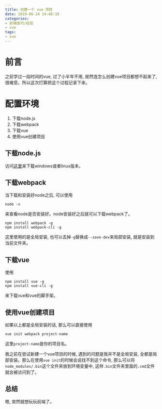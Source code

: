 ```yaml
---
title: 创建一个 vue 项目
date: 2019-06-24 14:48:19
categories:
- 前端技巧/经验
- vue
tags:
- vue
---
```


# 前言

之前学过一段时间的vue, 过了小半年不用, 居然连怎么创建vue项目都想不起来了, 很难受。所以这次打算把这个过程记录下来。
<!--more-->

# 配置环境

1. 下载node.js
2. 下载webpack
3. 下载vue
4. 使用vue创建项目

## 下载node.js

访问[这里](http://nodejs.cn/download/)来下载windows或者linux版本。

## 下载webpack

当下载和安装好node之后, 可以使用

```
node -v
```

来查看node是否安装好。node安装好之后就可以下载webpack了。

```
npm install webpack -g
npm install webpack-cli -g
```

这里使用的是全局安装, 也可以去掉`-g`替换成`--save-dev`来局部安装, 就是安装到当前文件夹。

## 下载vue

使用

```
npm install vue -g
npm install vue-cli -g
```

来下载vue和vue的脚手架。

## 使用vue创建项目

如果以上都是全局安装的话, 那么可以直接使用

```
vue init webpack project-name
```

这里`project-name`是你的项目名。

我之前在尝试新建一个vue项目的时候, 遇到的问题是我并不是全局安装, 全都是局部安装。那么在使用`vue init`的时候会说找不到这个命令, 那么可以将`node_modules/.bin`这个文件夹放到环境变量中, 这样`.bin`文件夹里面的`.cmd`文件就会被访问到了。

## 总结

嗯, 突然就想玩玩前端了。
